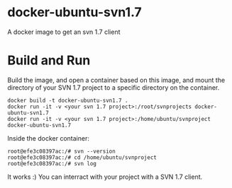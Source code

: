 # docker-ubuntu-svn1.7
A docker image to get an svn 1.7 client

# Build and Run
Build the image, and open a container based on this image, and mount the directory of your SVN 1.7 project to a specific directory on the container.
```
docker build -t docker-ubuntu-svn1.7 .
docker run -it -v <your svn 1.7 project>:/root/svnprojects docker-ubuntu-svn1.7
docker run -it -v <your svn 1.7 project>:/home/ubuntu/svnproject docker-ubuntu-svn1.7
```

Inside the docker container:
```
root@efe3c08397ac:/# svn --version
root@efe3c08397ac:/# cd /home/ubuntu/svnproject
root@efe3c08397ac:/# svn log
```

It works :)
You can interract with your project with a SVN 1.7 client.
